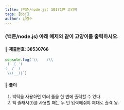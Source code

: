 ```yaml
---
title: (백준/node.js) 10171번 고양이
tags: [boj]
author: 김경수
---
```


### (백준/node.js) 아래 예제와 같이 고양이를 출력하시오.
#### 📌 제출번호: 38530768
``` js
console.log(`\\    /\\
 )  ( ')
(  /  )
 \\(__)|`)
```

#### 📌 풀이
1. 백틱을 사용하면 여러 줄을 한 번에 출력할 수 있다.
2. 백 슬래시(\\)를 사용할 때는 두 번 입력해줘야 제대로 출력 됨.
